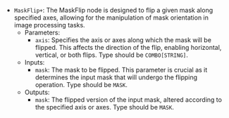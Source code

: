 - `MaskFlip+`: The MaskFlip node is designed to flip a given mask along specified axes, allowing for the manipulation of mask orientation in image processing tasks.
    - Parameters:
        - `axis`: Specifies the axis or axes along which the mask will be flipped. This affects the direction of the flip, enabling horizontal, vertical, or both flips. Type should be `COMBO[STRING]`.
    - Inputs:
        - `mask`: The mask to be flipped. This parameter is crucial as it determines the input mask that will undergo the flipping operation. Type should be `MASK`.
    - Outputs:
        - `mask`: The flipped version of the input mask, altered according to the specified axis or axes. Type should be `MASK`.
